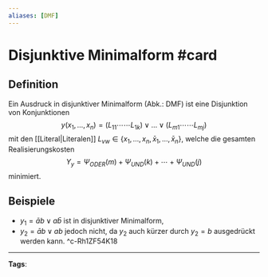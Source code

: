 ```yaml
---
aliases: [DMF]
---
```


# Disjunktive Minimalform #card
## Definition
Ein Ausdruck in disjunktiver Minimalform (Abk.: DMF) ist eine Disjunktion von Konjunktionen
$$
y\left(x_{1}, \ldots, x_{n}\right)=\left(L_{11} \cdots \cdots L_{1 k}\right) \vee \ldots \vee\left(L_{m 1} \cdots \cdots L_{m j}\right)
$$
mit den [[Literal|Literalen]] $L_{v w} \in\left\{x_{1}, \ldots, x_{n}, \bar{x}_{1}, \ldots, \bar{x}_{n}\right\}$, welche die gesamten Realisierungskosten
$$
Y_{y}=\Psi_{O D E R}(m)+\Psi_{U N D}(k)+\cdots+\Psi_{U N D}(j)
$$
minimiert.
## Beispiele
- $y_{1}=\bar{a} b \vee a \bar{b}$ ist in disjunktiver Minimalform,
- $y_{2}=\bar{a} b \vee a b$ jedoch nicht, da $y_{2}$ auch kürzer durch $y_{2}=b$ ausgedrückt werden kann.
^c-Rh1ZF54K18
---
**Tags**: 